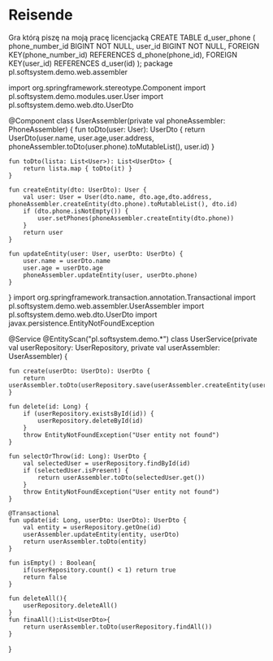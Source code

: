 # Reisende
Gra którą piszę na moją pracę licencjacką
CREATE TABLE d_user_phone (
    phone_number_id BIGINT NOT NULL,
    user_id BIGINT NOT NULL,
    FOREIGN KEY(phone_number_id) REFERENCES d_phone(phone_id),
    FOREIGN KEY(user_id) REFERENCES d_user(id)
);
package pl.softsystem.demo.web.assembler

import org.springframework.stereotype.Component
import pl.softsystem.demo.modules.user.User
import pl.softsystem.demo.web.dto.UserDto

@Component
class UserAssembler(private val phoneAssembler: PhoneAssembler) {
    fun toDto(user: User): UserDto {
        return UserDto(user.name, user.age,user.address, phoneAssembler.toDto(user.phone).toMutableList(), user.id)
    }

    fun toDto(lista: List<User>): List<UserDto> {
        return lista.map { toDto(it) }
    }

    fun createEntity(dto: UserDto): User {
        val user: User = User(dto.name, dto.age,dto.address, phoneAssembler.createEntity(dto.phone).toMutableList(), dto.id)
        if (dto.phone.isNotEmpty()) {
            user.setPhones(phoneAssembler.createEntity(dto.phone))
        }
        return user
    }

    fun updateEntity(user: User, userDto: UserDto) {
        user.name = userDto.name
        user.age = userDto.age
        phoneAssembler.updateEntity(user, userDto.phone)
    }

}
import org.springframework.transaction.annotation.Transactional
import pl.softsystem.demo.web.assembler.UserAssembler
import pl.softsystem.demo.web.dto.UserDto
import javax.persistence.EntityNotFoundException

@Service
@EntityScan("pl.softsystem.demo.*")
class UserService(private val userRepository: UserRepository, private val userAssembler: UserAssembler) {

    fun create(userDto: UserDto): UserDto {
        return userAssembler.toDto(userRepository.save(userAssembler.createEntity(userDto)))
    }

    fun delete(id: Long) {
        if (userRepository.existsById(id)) {
            userRepository.deleteById(id)
        }
        throw EntityNotFoundException("User entity not found")
    }

    fun selectOrThrow(id: Long): UserDto {
        val selectedUser = userRepository.findById(id)
        if (selectedUser.isPresent) {
            return userAssembler.toDto(selectedUser.get())
        }
        throw EntityNotFoundException("User entity not found")
    }

    @Transactional
    fun update(id: Long, userDto: UserDto): UserDto {
        val entity = userRepository.getOne(id)
        userAssembler.updateEntity(entity, userDto)
        return userAssembler.toDto(entity)
    }

    fun isEmpty() : Boolean{
        if(userRepository.count() < 1) return true
        return false
    }

    fun deleteAll(){
        userRepository.deleteAll()
    }
    fun finaAll():List<UserDto>{
        return userAssembler.toDto(userRepository.findAll())
    }
}
